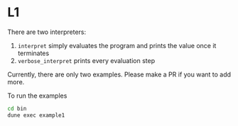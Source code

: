 # L1

There are two interpreters:
1. `interpret` simply evaluates the program and prints the value once it
   terminates
2. `verbose_interpret` prints every evaluation step 

Currently, there are only two examples. Please make a PR if you want to add more.

To run the examples

```bash
cd bin
dune exec example1
```

